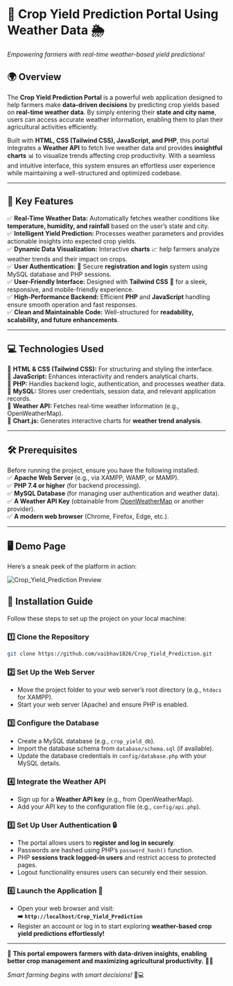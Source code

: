 # 🌾 Crop Yield Prediction Portal Using Weather Data 🌦️


*Empowering farmers with real-time weather-based yield predictions!*

## 🌍 Overview
The **Crop Yield Prediction Portal** is a powerful web application designed to help farmers make **data-driven decisions** by predicting crop yields based on **real-time weather data**. By simply entering their **state and city name**, users can access accurate weather information, enabling them to plan their agricultural activities efficiently. 

Built with **HTML, CSS (Tailwind CSS), JavaScript, and PHP**, this portal integrates a **Weather API** to fetch live weather data and provides **insightful charts** 📊 to visualize trends affecting crop productivity. With a seamless and intuitive interface, this system ensures an effortless user experience while maintaining a well-structured and optimized codebase.

---

## 🌟 Key Features
✅ **Real-Time Weather Data:** Automatically fetches weather conditions like **temperature, humidity, and rainfall** based on the user’s state and city.  
✅ **Intelligent Yield Prediction:** Processes weather parameters and provides actionable insights into expected crop yields.  
✅ **Dynamic Data Visualization:** Interactive **charts** 📈 help farmers analyze weather trends and their impact on crops.  
✅ **User Authentication:** 🔐 Secure **registration and login** system using MySQL database and PHP sessions.  
✅ **User-Friendly Interface:** Designed with **Tailwind CSS** 🎨 for a sleek, responsive, and mobile-friendly experience.  
✅ **High-Performance Backend:** Efficient **PHP** and **JavaScript** handling ensure smooth operation and fast responses.  
✅ **Clean and Maintainable Code:** Well-structured for **readability, scalability, and future enhancements**.  

---

## 💻 Technologies Used
🔹 **HTML & CSS (Tailwind CSS):** For structuring and styling the interface.  
🔹 **JavaScript:** Enhances interactivity and renders analytical charts.  
🔹 **PHP:** Handles backend logic, authentication, and processes weather data.  
🔹 **MySQL:** Stores user credentials, session data, and relevant application records.  
🔹 **Weather API:** Fetches real-time weather information (e.g., OpenWeatherMap).  
🔹 **Chart.js:** Generates interactive charts for **weather trend analysis**.  

---

## 🛠️ Prerequisites
Before running the project, ensure you have the following installed:  
✅ **Apache Web Server** (e.g., via XAMPP, WAMP, or MAMP).  
✅ **PHP 7.4 or higher** (for backend processing).  
✅ **MySQL Database** (for managing user authentication and weather data).  
✅ **A Weather API Key** (obtainable from [OpenWeatherMap](https://openweathermap.org/) or another provider).  
✅ **A modern web browser** (Chrome, Firefox, Edge, etc.).  

---
## 🖥️ Demo Page

Here’s a sneak peek of the platform in action:

![Crop_Yield_Prediction Preview](Screenshot_1.png)

## 🚀 Installation Guide
Follow these steps to set up the project on your local machine:

### 1️⃣ Clone the Repository
```bash
git clone https://github.com/vaibhav1826/Crop_Yield_Prediction.git
```

### 2️⃣ Set Up the Web Server
- Move the project folder to your web server’s root directory (e.g., `htdocs` for XAMPP).
- Start your web server (Apache) and ensure PHP is enabled.

### 3️⃣ Configure the Database
- Create a MySQL database (e.g., `crop_yield_db`).
- Import the database schema from `database/schema.sql` (if available).
- Update the database credentials in `config/database.php` with your MySQL details.

### 4️⃣ Integrate the Weather API
- Sign up for a **Weather API key** (e.g., from OpenWeatherMap).
- Add your API key to the configuration file (e.g., `config/api.php`).

### 5️⃣ Set Up User Authentication 🔒
- The portal allows users to **register and log in securely**.
- Passwords are hashed using PHP’s `password_hash()` function.
- PHP **sessions track logged-in users** and restrict access to protected pages.
- Logout functionality ensures users can securely end their session.

### 6️⃣ Launch the Application 🌱
- Open your web browser and visit:  
  **➡️ `http://localhost/Crop_Yield_Prediction`**  
- Register an account or log in to start exploring **weather-based crop yield predictions effortlessly!**  

---

🌾 **This portal empowers farmers with data-driven insights, enabling better crop management and maximizing agricultural productivity.** 🌱💡  

*Smart farming begins with smart decisions!* 🚜💻

